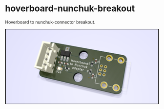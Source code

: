 # hoverboard-nunchuk-breakout

Hoverboard to nunchuk-connector breakout.

![Frontview](https://raw.githubusercontent.com/Jan--Henrik/hoverboard-breakout/master/nunchuk_breakout/front.png)

